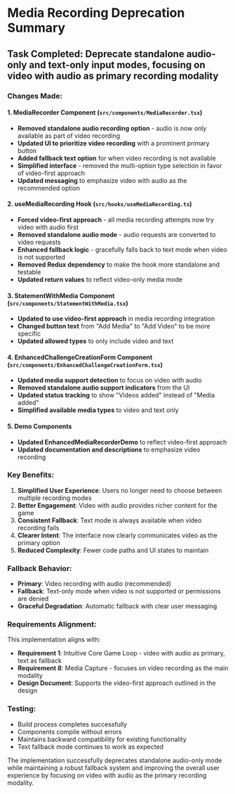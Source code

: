 # Media Recording Deprecation Summary

## Task Completed: Deprecate standalone audio-only and text-only input modes, focusing on video with audio as primary recording modality

### Changes Made:

#### 1. MediaRecorder Component (`src/components/MediaRecorder.tsx`)
- **Removed standalone audio recording option** - audio is now only available as part of video recording
- **Updated UI to prioritize video recording** with a prominent primary button
- **Added fallback text option** for when video recording is not available
- **Simplified interface** - removed the multi-option type selection in favor of video-first approach
- **Updated messaging** to emphasize video with audio as the recommended option

#### 2. useMediaRecording Hook (`src/hooks/useMediaRecording.ts`)
- **Forced video-first approach** - all media recording attempts now try video with audio first
- **Removed standalone audio mode** - audio requests are converted to video requests
- **Enhanced fallback logic** - gracefully falls back to text mode when video is not supported
- **Removed Redux dependency** to make the hook more standalone and testable
- **Updated return values** to reflect video-only media mode

#### 3. StatementWithMedia Component (`src/components/StatementWithMedia.tsx`)
- **Updated to use video-first approach** in media recording integration
- **Changed button text** from "Add Media" to "Add Video" to be more specific
- **Updated allowed types** to only include video and text

#### 4. EnhancedChallengeCreationForm Component (`src/components/EnhancedChallengeCreationForm.tsx`)
- **Updated media support detection** to focus on video with audio
- **Removed standalone audio support indicators** from the UI
- **Updated status tracking** to show "Videos added" instead of "Media added"
- **Simplified available media types** to video and text only

#### 5. Demo Components
- **Updated EnhancedMediaRecorderDemo** to reflect video-first approach
- **Updated documentation and descriptions** to emphasize video recording

### Key Benefits:

1. **Simplified User Experience**: Users no longer need to choose between multiple recording modes
2. **Better Engagement**: Video with audio provides richer content for the game
3. **Consistent Fallback**: Text mode is always available when video recording fails
4. **Clearer Intent**: The interface now clearly communicates video as the primary option
5. **Reduced Complexity**: Fewer code paths and UI states to maintain

### Fallback Behavior:

- **Primary**: Video recording with audio (recommended)
- **Fallback**: Text-only mode when video is not supported or permissions are denied
- **Graceful Degradation**: Automatic fallback with clear user messaging

### Requirements Alignment:

This implementation aligns with:
- **Requirement 1**: Intuitive Core Game Loop - video with audio as primary, text as fallback
- **Requirement 8**: Media Capture - focuses on video recording as the main modality
- **Design Document**: Supports the video-first approach outlined in the design

### Testing:

- Build process completes successfully
- Components compile without errors
- Maintains backward compatibility for existing functionality
- Text fallback mode continues to work as expected

The implementation successfully deprecates standalone audio-only mode while maintaining a robust fallback system and improving the overall user experience by focusing on video with audio as the primary recording modality.